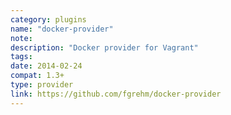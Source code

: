 ```yaml
---
category: plugins
name: "docker-provider"
note: 
description: "Docker provider for Vagrant"
tags:
date: 2014-02-24
compat: 1.3+
type: provider
link: https://github.com/fgrehm/docker-provider
---
```

